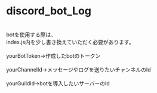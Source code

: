# discord_bot_Log
<br>
botを使用する際は、<br>
index.js内を少し書き換えていただく必要があります。<br><br>
yourBotToken→作成したbotのトークン<br><br>yourChannelId→メッセージやログを送りたいチャンネルのId<br><br>yourGuildId→botを導入したいサーバーのId<br><br>

